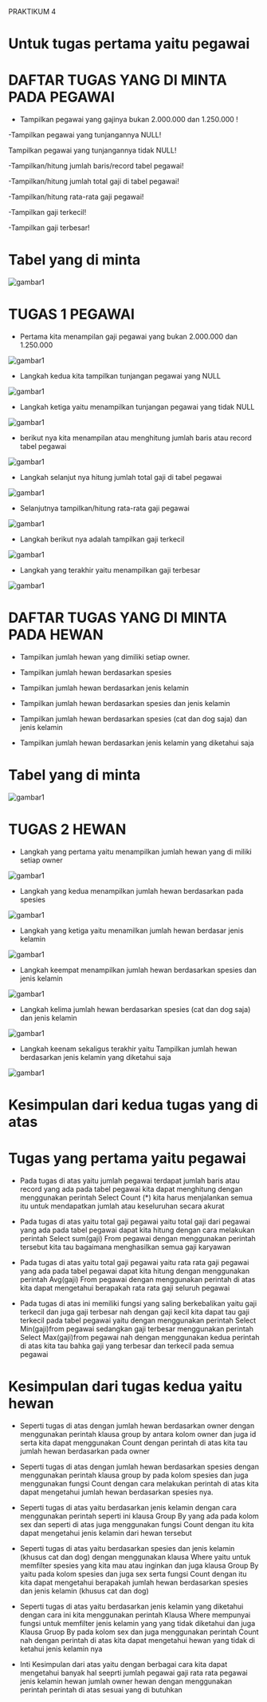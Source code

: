 PRAKTIKUM 4
# Untuk tugas pertama yaitu pegawai



# DAFTAR TUGAS YANG DI MINTA PADA PEGAWAI 


- Tampilkan pegawai yang gajinya bukan 2.000.000 dan 1.250.000 !

-Tampilkan pegawai yang tunjangannya NULL!

Tampilkan pegawai yang tunjangannya tidak NULL!

-Tampilkan/hitung jumlah baris/record tabel pegawai!

-Tampilkan/hitung jumlah total gaji di tabel pegawai!

-Tampilkan/hitung rata-rata gaji pegawai!

-Tampilkan gaji terkecil!

-Tampilkan gaji terbesar!

# Tabel yang di minta 

![gambar1](gambar/ok1.png)

# TUGAS 1 PEGAWAI

- Pertama kita menampilan gaji pegawai yang bukan 2.000.000 dan 1.250.000

![gambar1](gambar/ok2.png)

- Langkah kedua kita tampilkan tunjangan pegawai yang NULL

![gambar1](gambar/ok3.png)

- Langkah ketiga yaitu menampilkan tunjangan pegawai yang tidak NULL

![gambar1](gambar/ok4.png)

- berikut nya kita menampilan atau menghitung jumlah baris atau record tabel pegawai

![gambar1](gambar/ok5.png)

- Langkah selanjut nya hitung jumlah total gaji di tabel pegawai 

![gambar1](gambar/ok6.png)

- Selanjutnya tampilkan/hitung rata-rata gaji pegawai

![gambar1](gambar/ok7.png)

- Langkah berikut nya adalah tampilkan gaji terkecil 

![gambar1](gambar/ok8.png)

- Langkah yang terakhir yaitu menampilkan gaji terbesar 

![gambar1](gambar/ok9.png)

#  DAFTAR TUGAS YANG DI MINTA PADA HEWAN

- Tampilkan jumlah hewan yang dimiliki setiap owner.

- Tampilkan jumlah hewan berdasarkan spesies

- Tampilkan jumlah hewan berdasarkan jenis kelamin

- Tampilkan jumlah hewan berdasarkan spesies dan jenis kelamin

- Tampilkan jumlah hewan berdasarkan spesies (cat dan dog saja) dan jenis kelamin

- Tampilkan jumlah hewan berdasarkan jenis kelamin yang diketahui saja

# Tabel yang di minta

![gambar1](gambar/ok10.png)

# TUGAS 2 HEWAN

- Langkah yang pertama yaitu menampilkan jumlah hewan yang di miliki setiap owner

![gambar1](gambar/ok11.png)

- Langkah yang kedua menampilkan jumlah hewan berdasarkan pada spesies

![gambar1](gambar/ok12.png)

- Langkah yang ketiga yaitu menamilkan jumlah hewan berdasar jenis kelamin

![gambar1](gambar/ok13.png)

- Langkah keempat menampilkan jumlah hewan berdasarkan spesies dan jenis kelamin

![gambar1](gambar/ok14.png)

- Langkah kelima jumlah hewan berdasarkan spesies (cat dan dog saja) dan jenis kelamin

![gambar1](gambar/ok15.png)

- Langkah keenam sekaligus terakhir yaitu Tampilkan jumlah hewan berdasarkan jenis kelamin yang diketahui saja

![gambar1](gambar/ok16.png)

# Kesimpulan dari kedua tugas yang di atas

# Tugas yang pertama yaitu pegawai

- Pada tugas di atas yaitu jumlah pegawai terdapat jumlah baris atau record yang ada pada tabel pegawai kita dapat menghitung dengan menggunakan perintah Select Count (*) kita harus menjalankan semua itu untuk mendapatkan jumlah atau keseluruhan secara akurat

- Pada tugas di atas yaitu total gaji pegawai yaitu total gaji dari pegawai yang ada pada tabel pegawai dapat kita hitung dengan cara melakukan perintah Select sum(gaji) From pegawai dengan menggunakan perintah tersebut kita tau bagaimana menghasilkan semua gaji karyawan 

- Pada tugas di atas yaitu total gaji pegawai yaitu rata rata gaji pegawai yang ada pada tabel pegawai dapat kita hitung dengan menggunakan perintah  Avg(gaji) From pegawai dengan menggunakan perintah di atas kita dapat mengetahui berapakah rata rata gaji seluruh pegawai 

- Pada tugas di atas ini memiliki fungsi yang saling berkebalikan yaitu gaji terkecil dan juga gaji terbesar nah dengan gaji kecil kita dapat tau gaji terkecil pada tabel pegawai yaitu dengan menggunakan perintah Select Min(gaji)from pegawai sedangkan gaji terbesar menggunakan perintah Select Max(gaji)from pegawai nah dengan menggunakan kedua perintah di atas kita tau bahka gaji yang terbesar dan terkecil pada semua pegawai 


# Kesimpulan dari tugas kedua yaitu hewan

- Seperti tugas di atas dengan jumlah hewan berdasarkan owner dengan menggunakan perintah klausa group by antara kolom owner dan juga id serta kita dapat menggunakan Count dengan perintah di atas kita tau jumlah hewan berdasarkan pada owner 

- Seperti tugas di atas dengan jumlah hewan berdasarkan spesies dengan menggunakan perintah klausa group by pada kolom spesies dan juga menggunakan fungsi Count dengan cara melakukan perintah di atas kita dapat mengetahui jumlah hewan berdasarkan spesies nya. 

- Seperti tugas di atas yaitu berdasarkan jenis kelamin dengan cara menggunakan perintah seperti ini klausa Group By yang ada pada kolom sex dan seperti di atas juga menggunakan fungsi Count dengan itu kita dapat mengetahui jenis kelamin dari hewan tersebut 

- Seperti tugas di atas yaitu berdasarkan spesies dan jenis kelamin (khusus cat dan dog) dengan menggunakan klausa Where yaitu untuk memfilter spesies yang kita mau atau inginkan dan juga klausa Group By yaitu pada kolom spesies dan juga sex serta fungsi Count dengan itu kita dapat mengetahui berapakah jumlah hewan berdasarkan spesies dan jenis kelamin (khusus cat dan dog)

- Seperti tugas di atas yaitu berdasarkan jenis kelamin yang diketahui dengan cara ini kita menggunakan perintah Klausa Where mempunyai fungsi untuk memfilter jenis kelamin yang yang tidak diketahui dan juga Klausa Gruop By pada kolom sex dan juga menggunakan perintah Count nah dengan perintah di atas kita dapat mengetahui hewan yang tidak di ketahui jenis kelamin nya 

- Inti Kesimpulan dari atas yaitu dengan berbagai cara kita dapat mengetahui banyak hal seeprti jumlah pegawai gaji rata rata pegawai jenis kelamin hewan jumlah owner hewan dengan menggunakan perintah perintah di atas sesuai yang di butuhkan
